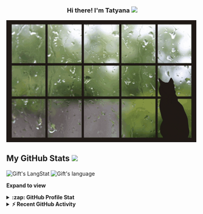 <!-- Heading -->
<h3 align="center">Hi there! I'm Tatyana <img src = "https://media1.tenor.com/m/11NW6dX4FCgAAAAC/happy-doggo.gif" width = 30px></h3>

<!-- code gif-->
<img align="center" alt="GIF" src="./code.gif" width="500" height="320" />
 
  <!-- GitHub section -->

 ##  My GitHub Stats <img src = "https://i.pinimg.com/originals/65/c4/f4/65c4f452571be1261e9c623f7da488ac.gif" width = 35px> 
 
 <div>
   <img align="center" src="https://github-readme-streak-stats.herokuapp.com/?user=tatyanakrivonogova" alt="Gift's LangStat" />
  <img align="center" src="https://github-readme-stats.vercel.app/api/top-langs?username=tatyanakrivonogova&langs_count=10&show_icons=true&locale=en&layout=compact&theme=light" alt="Gift's language" height="192px"  width="500px"/>
</div>

**Expand to view**
<details>
  <summary><b>:zap: GitHub Profile Stat</b></summary>
  <img src="https://github-readme-stats.anuraghazra1.vercel.app/api?username=tatyanakrivonogova&show_icons=true" />
</details>
<details>
  <summary><b>⚡ Recent GitHub Activity</b></summary>
  <br/>
   <a href="https://github.com/tatyanakrivonogova/"><img alt="Gift' Activity Graph" src="https://activity-graph.herokuapp.com/graph?username=tatyanakrivonogova&custom_title=Gift's%20Contribution%20Graph&theme=react-dark" /></a>
  <br/>
</details>

<!-- GitHub section: END -->

<!-- THE END -->
